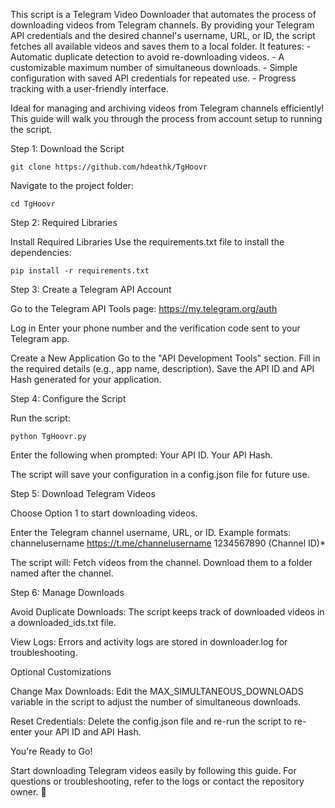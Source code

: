 This script is a Telegram Video Downloader that automates the process of downloading videos from Telegram channels. By providing your Telegram API credentials and the desired channel's username, URL, or ID, the script fetches all available videos and saves them to a local folder. It features:
    - Automatic duplicate detection to avoid re-downloading videos.
    - A customizable maximum number of simultaneous downloads.
    - Simple configuration with saved API credentials for repeated use.
    - Progress tracking with a user-friendly interface.

Ideal for managing and archiving videos from Telegram channels efficiently!
This guide will walk you through the process from account setup to running the script.


Step 1: Download the Script

    git clone https://github.com/hdeathk/TgHoovr

Navigate to the project folder:

    cd TgHoovr

Step 2: Required Libraries

Install Required Libraries
Use the requirements.txt file to install the dependencies:

    pip install -r requirements.txt

Step 3: Create a Telegram API Account

Go to the Telegram API Tools page:
https://my.telegram.org/auth

Log in
    Enter your phone number and the verification code sent to your Telegram app.

Create a New Application
        Go to the "API Development Tools" section.
        Fill in the required details (e.g., app name, description).
        Save the API ID and API Hash generated for your application.

Step 4: Configure the Script

Run the script:

    python TgHoovr.py

Enter the following when prompted:
    Your API ID.
    Your API Hash.

The script will save your configuration in a config.json file for future use.

Step 5: Download Telegram Videos

Choose Option 1 to start downloading videos.

Enter the Telegram channel username, URL, or ID.
Example formats:
    channelusername
    https://t.me/channelusername
    1234567890 (Channel ID)*

The script will:
        Fetch videos from the channel.
        Download them to a folder named after the channel.

Step 6: Manage Downloads

Avoid Duplicate Downloads:
The script keeps track of downloaded videos in a downloaded_ids.txt file.

View Logs:
Errors and activity logs are stored in downloader.log for troubleshooting.

Optional Customizations

Change Max Downloads:
Edit the MAX_SIMULTANEOUS_DOWNLOADS variable in the script to adjust the number of simultaneous downloads.

Reset Credentials:
Delete the config.json file and re-run the script to re-enter your API ID and API Hash.

You're Ready to Go!

Start downloading Telegram videos easily by following this guide. For questions or troubleshooting, refer to the logs or contact the repository owner. 🎉
